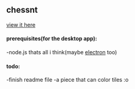 ## chessnt

[view it here](https://squiresgrant.github.io/chessnt/)

#### prerequisites(for the desktop app):
-node.js
thats all i think(maybe [electron](https://www.npmjs.com/package/electron) too)

#### todo:
-finish readme file
-a piece that can color tiles :o

